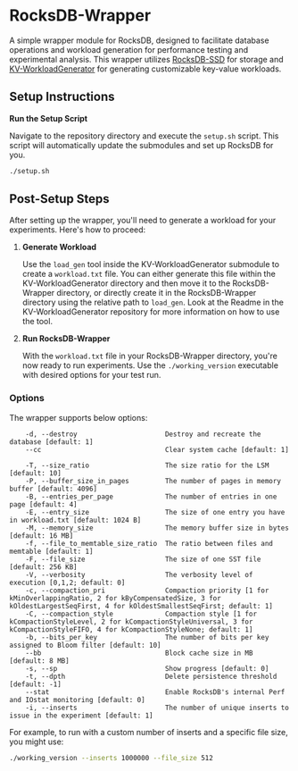 # RocksDB-Wrapper

A simple wrapper module for RocksDB, designed to facilitate database operations and workload generation for performance testing and experimental analysis. This wrapper utilizes [RocksDB-SSD](https://github.com/SSD-Brandeis/RocksDB-SSD) for storage and [KV-WorkloadGenerator](https://github.com/SSD-Brandeis/KV-WorkloadGenerator) for generating customizable key-value workloads.

## Setup Instructions

**Run the Setup Script**

Navigate to the repository directory and execute the `setup.sh` script. This script will automatically update the submodules and set up RocksDB for you.

```bash
./setup.sh
```

## Post-Setup Steps

After setting up the wrapper, you'll need to generate a workload for your experiments. Here's how to proceed:

1. **Generate Workload**

   Use the `load_gen` tool inside the KV-WorkloadGenerator submodule to create a `workload.txt` file. You can either generate this file within the KV-WorkloadGenerator directory and then move it to the RocksDB-Wrapper directory, or directly create it in the RocksDB-Wrapper directory using the relative path to `load_gen`. Look at the Readme in the KV-WorkloadGenerator repository for more information on how to use the tool.

2. **Run RocksDB-Wrapper**

   With the `workload.txt` file in your RocksDB-Wrapper directory, you're now ready to run experiments. Use the `./working_version` executable with desired options for your test run.

### Options

The wrapper supports below options:

```
    -d, --destroy                      Destroy and recreate the database [default: 1]
    --cc                               Clear system cache [default: 1]

    -T, --size_ratio                   The size ratio for the LSM [default: 10]
    -P, --buffer_size_in_pages         The number of pages in memory buffer [default: 4096]
    -B, --entries_per_page             The number of entries in one page [default: 4]
    -E, --entry_size                   The size of one entry you have in workload.txt [default: 1024 B]
    -M, --memory_size                  The memory buffer size in bytes [default: 16 MB]
    -f, --file_to_memtable_size_ratio  The ratio between files and memtable [default: 1]
    -F, --file_size                    The size of one SST file [default: 256 KB]
    -V, --verbosity                    The verbosity level of execution [0,1,2; default: 0]
    -c, --compaction_pri               Compaction priority [1 for kMinOverlappingRatio, 2 for kByCompensatedSize, 3 for kOldestLargestSeqFirst, 4 for kOldestSmallestSeqFirst; default: 1]
    -C, --compaction_style             Compaction style [1 for kCompactionStyleLevel, 2 for kCompactionStyleUniversal, 3 for kCompactionStyleFIFO, 4 for kCompactionStyleNone; default: 1]
    -b, --bits_per_key                 The number of bits per key assigned to Bloom filter [default: 10]
    --bb                               Block cache size in MB [default: 8 MB]
    -s, --sp                           Show progress [default: 0]
    -t, --dpth                         Delete persistence threshold [default: -1]
    --stat                             Enable RocksDB's internal Perf and IOstat monitoring [default: 0]
    -i, --inserts                      The number of unique inserts to issue in the experiment [default: 1]
```

For example, to run with a custom number of inserts and a specific file size, you might use:

```bash
./working_version --inserts 1000000 --file_size 512
```